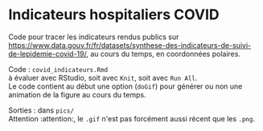 # Indicateurs hospitaliers COVID

Code pour tracer les indicateurs rendus publics sur <https://www.data.gouv.fr/fr/datasets/synthese-des-indicateurs-de-suivi-de-lepidemie-covid-19/>, au cours du temps, en coordonnées polaires. 

Code : `covid_indicateurs.Rmd`  
à évaluer avec RStudio, soit avec `Knit`, soit avec `Run All`.  
Le code contient au début une option (`doGif`) pour générer ou non une animation de la figure au cours du temps. 

Sorties : dans `pics/`  
Attention :attention:, le `.gif` n'est pas forcément aussi récent que les `.png`. 
